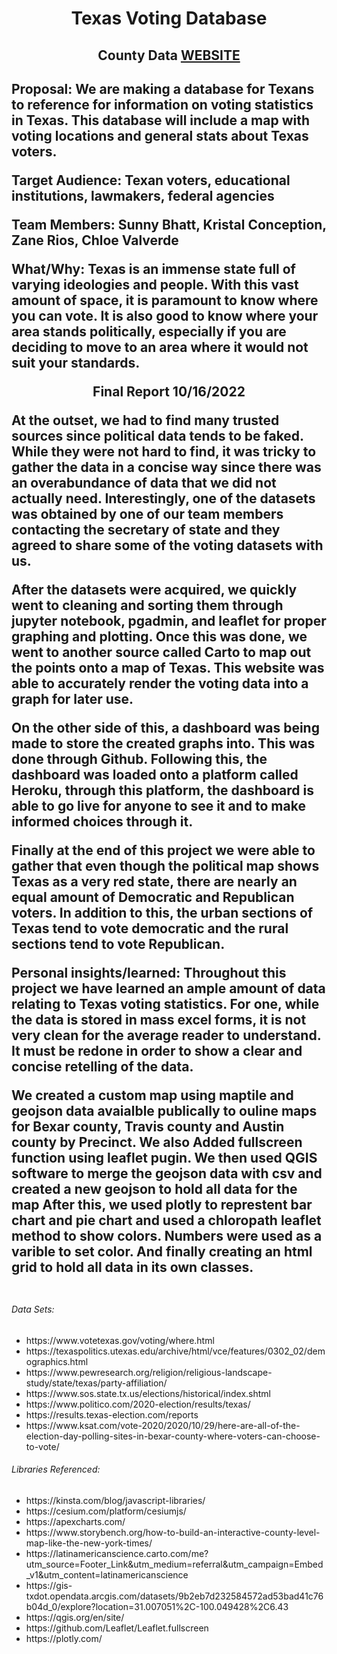 <h1> <p align="center">  Texas Voting Database  </p> </h1>
<h2> <p align="center">County Data <a href="https://zane2231.github.io/Project-3-group-4/DashbardTexasCounty.html">WEBSITE</a><h2>
Proposal: We are making a database for Texans to reference for information on voting statistics in Texas. This database will include a map with voting locations and general stats about Texas voters. 

Target Audience: Texan voters, educational institutions, lawmakers, federal agencies

Team Members: Sunny Bhatt, Kristal Conception, Zane Rios, Chloe Valverde

What/Why: Texas is an immense state full of varying ideologies and people. With this vast amount of space, it is paramount to know where you can vote. It is also good to know where your area stands politically, especially if you are deciding to move to an area where it would not suit your standards. 
  
 <p align="center"> Final Report 10/16/2022 </p>

At the outset, we had to find many trusted sources since political data tends to be faked. While they were not hard to find, it was tricky to gather the data in a concise way since there was an overabundance of data that we did not actually need. Interestingly, one of the datasets was obtained by one of our team members contacting the secretary of state and they agreed to share some of the voting datasets with us. 

After the datasets were acquired, we quickly went to cleaning and sorting them through jupyter notebook, pgadmin, and leaflet for proper graphing and plotting. Once this was done, we went to another source called Carto to map out the points onto a map of Texas.  This website was able to accurately render the voting data into a graph for later use. 
 
On the other side of this, a dashboard was being made to store the created graphs into. 
This was done through Github. Following this, the dashboard was loaded onto a platform called Heroku, through this platform, the dashboard is able to go live for anyone to see it and to make informed choices through it. 

Finally at the end of this project we were able to gather that even though the political map shows Texas as a very red state, there are nearly an equal amount of Democratic and Republican voters. In addition to this, the urban sections of Texas tend to vote democratic and the rural sections tend to vote Republican.

Personal insights/learned: Throughout this project we have learned an ample amount of data relating to Texas voting statistics. For one, while the data is stored in mass excel forms, it is not very clean for the average reader to understand. It must be redone in order to show a clear and concise retelling of the data.

We created a custom map using maptile and geojson data avaialble publically to ouline maps for Bexar county, Travis county and Austin county by Precinct. We also Added fullscreen function using leaflet pugin. We then used QGIS software to merge the geojson data with csv and created a new geojson to hold all data for the map After this, we used plotly to represtent bar chart and pie chart and used a chloropath leaflet method to show colors. Numbers were used as a varible to set color. And finally creating an html grid to hold all data in its own classes. 
<br></br>


<h6>Data Sets:</h6>
<ul>
 <li>https://www.votetexas.gov/voting/where.html</li>
<li>https://texaspolitics.utexas.edu/archive/html/vce/features/0302_02/demographics.html</li>
<li>https://www.pewresearch.org/religion/religious-landscape-study/state/texas/party-affiliation/</li>
<li>https://www.sos.state.tx.us/elections/historical/index.shtml</li>
<li>https://www.politico.com/2020-election/results/texas/</li>
<li>https://results.texas-election.com/reports</li>
<li>https://www.ksat.com/vote-2020/2020/10/29/here-are-all-of-the-election-day-polling-sites-in-bexar-county-where-voters-can-choose-to-vote/</li>
  
</ul>


<h6>Libraries Referenced:</h6>
<ul>
<li>https://kinsta.com/blog/javascript-libraries/</li>
<li>https://cesium.com/platform/cesiumjs/</li>
<li>https://apexcharts.com/</li>
<li>https://www.storybench.org/how-to-build-an-interactive-county-level-map-like-the-new-york-times/</li>
<li>https://latinamericanscience.carto.com/me?utm_source=Footer_Link&utm_medium=referral&utm_campaign=Embed_v1&utm_content=latinamericanscience</li>
<li>https://gis-txdot.opendata.arcgis.com/datasets/9b2eb7d232584572ad53bad41c76b04d_0/explore?location=31.007051%2C-100.049428%2C6.43</li>
<li>https://qgis.org/en/site/</li>
<li>https://github.com/Leaflet/Leaflet.fullscreen</li>
<li>https://plotly.com/</li>
  
</ul>


   
